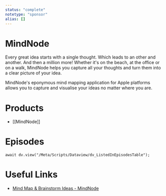 ```yaml
---
status: "complete"
notetype: "sponsor"
alias: []
---
```

# MindNode
Every great idea starts with a single thought. Which leads to an other and another. And then a million more! Whether it's on the beach, at the office or on a walk, MindNode helps you capture all your thoughts and turn them into a clear picture of your idea.

MindNode's eponymous mind mapping application for Apple platforms allows you to capture and visualise your ideas no matter where you are.

# Products
- [[MindNode]]

# Episodes
```dataviewjs
await dv.view("/Meta/Scripts/Dataview/dv_ListedInEpisodesTable");
```
# Useful Links
- [Mind Map & Brainstorm Ideas - MindNode](https://www.mindnode.com)
